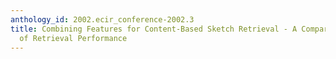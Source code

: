 ```yaml
---
anthology_id: 2002.ecir_conference-2002.3
title: Combining Features for Content-Based Sketch Retrieval - A Comparative Evaluation
  of Retrieval Performance
---
```

